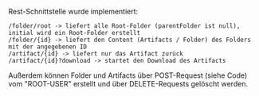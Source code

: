 Rest-Schnittstelle wurde implementiert:

    /folder/root -> liefert alle Root-Folder (parentFolder ist null), initial wird ein Root-Folder erstellt
    /folder/{id} -> liefert den Content (Artifacts / Folder) des Folders mit der angegebenen ID
    /artifact/{id} -> liefert nur das Artifact zurück
    /artifact/{id}?download -> startet den Download des Artifacts

Außerdem können Folder und Artifacts über POST-Request (siehe Code) vom "ROOT-USER" erstellt und über DELETE-Requests gelöscht werden.